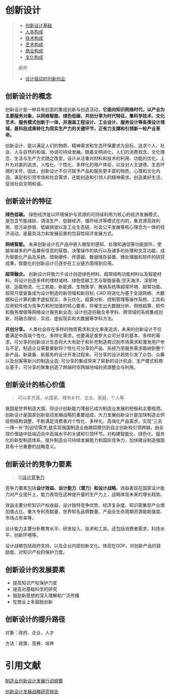 # 创新设计

> - [创新设计基础](../设计思维与创新设计/创新设计基础.md)
> - [人本构成](../设计思维与创新设计/7.人本构成.md)
> - [技术构成](../设计思维与创新设计/8.技术构成.md)
> - [艺术构成](../设计思维与创新设计/9.艺术构成.md)
> - [商业构成](../设计思维与创新设计/10.商业构成.md)
> - [文化构成](../设计思维与创新设计/11.文化构成.md)
>
> _案例_
>
> - [设计驱动的创新创业](../设计思维与创新设计/设计驱动的创新创业.md)

## 创新设计的概念

创新设计是一种具有创意的集成创新与创造活动，**它面向知识网络时代，以产业为主要服务对象，以网络智能、绿色低碳、共创分享为时代特征，集科学技术、文化艺术、服务模式创新于一体，并涵盖工程设计、工业设计、服务设计等各类设计领域，是科技成果转化为现实生产力的关键环节，正有力支撑和引领新一轮产业革命。**

创新设计，是以满足人们的物质、精神需求和生态环保要求为目标，追求个人、社会、人与自然的和谐、协调可持续发展。随着文明进化，人们的消费观念、文化理念、生活与生产方式随之改变，设计从注重对材料和技术的利用、功能的优化，上升为对美的追求，人性化、个性化、多样化的用户体验，以及对人文道德、生态环境的关怀。因此，创新设计不仅可赋予产品和服务更丰富的物质、心理和文化内涵，满足和引领市场和社会需求，还能创造和引领人的精神需求，创造美好生活，促进社会文明和谐。

## 创新设计的特征

**绿色低碳。** 绿色经济是以环境保护与资源的可持续利用为核心的经济发展模式，是包含节能减排、清洁生产、低碳经济、循环经济等模式在内的，集资源高效利用、低污染排放、低碳排放以及工业生态链、社会公平发展等核心理念为一体的经济活动，是最具活力和发展前景的包容性经济发展方式。

**网络智能。** 未来创新设计在产品中嵌入微型的感知、处理和通信等功能部件，使越来越多的产品兼有信息的获取、决策操作的执行以及诸多的处理和交互功能，成为智能化产品及系统。借助硬件、传感器、数据储存装置、微处理器和软件的研究成果，智能化的创新设计已逐步在工业链方面得到应用。

**超常融合。** 创新设计将致力于设计创造绿色材料、超常结构功能材料以及智能材料。将设计创造多样的增材减材、绿色低碳工艺与智能装备;空天海洋、深部地球、运载物流、化工核能、新能源、生物医学、微纳系统等超常环境、超常功能、超常尺度装备成为设计制造的新领域和新目标; CAD 将进化为基于全球网络、大数据和云计算的数字虚拟现实，多元优化，超算分析、控制管理等操作系统、工具和应用软件成为竞争力和附加值的核心要素，并催生出大数据分析、网络超算、软件和服务增值等网络设计服务新业态; 设计创造将融合多学科、跨领域的系统集成创新，将融合理论、实验、虚拟现实和大数据等学科方法。

**共创分享。** 人类社会存在多样的物质需求和文化审美追求，未来的创新设计不仅要满足中高端个性化、多样化需求，也要满足普罗大众可分享的基本、多样的需求。可分享的创新设计生态将大大有助于和补充制造商识别市场需求和激发用户参与不足，制造企业需要重新将个性化可分享的产品、系统乃至服务需求吸纳到整个新产品、新装备、新服务的设计开发过程来。可分享的设计趋势引发了众包、众筹以及创客等新兴的制造业态; 可分享的集成带来了崭新的设计机会、生产模式和商业基于，可分享的聚集创造了跨越时空跨越地域的资源整合与利用。

## 创新设计的核心价值

> 可以多方面，从国家、城市乡村、企业、家庭、个人等

我国是世界制造大国，但设计创新能力薄弱已成为制造业发展的短板和主要瓶颈。创新设计是国家创新驱动发展战略的重要组成，大力发展创新设计是加快制造业供给侧结构调整，不断满足消费者对个性化、多样化、高端化产品需求，实现“三去一降一补”的迫切需求;是实现我国制造业由跟踪模仿到自主创新和引领跨越，由全球价值链中低端迈向中高端水平的关键和引领环节。对构建智能化、绿色化、服务化的新型制造体系，提升制造业可持续发展能力和国际竞争力，加快建设制造强国具有十分重要的战略意义。

## 创新设计的竞争力要素

> 见[设计竞争力](./设计竞争力.md)

竞争力要素包括**设计效益、设计能力（潜力）和设计战略**。效益表现在国家设计能力对产业提升上，能力表现在这种提升量的生产力上，战略体现未来的增长趋势。

效益主要分析知识产权收益、设计独特竞争优势、经济复杂度、知识密集型产业增加值占比、重大专利贡献量、世界知名品牌数量、产品全生命周期资源能耗强度、市场占有率等。

设计能力主要分析教育水平、研发投入、技术和工具。还包括消费者需求、科技水平、创新环境等。

设计战略包括政府支持，以及企业内部创新文化。体现在GDP、对创新产品的鼓励度、对知识产权的保护力度。

## 创新设计的发展要素

- 提高知识产权保护力度
- 提高对基础科学的研究
- 鼓励新思想的深入理解和广泛传播
- 在商业上多鼓励创新

## 创新设计的提升路径

对象：政府、企业、人才

方法：政策、竞赛、培养

# 引用文献

[制造业创新设计发展行动纲要](../../阅读笔记/论创新设计/制造业创新设计发展行动纲要.md)

[创新设计发展战略研究报告](../../阅读笔记/论创新设计/创新设计发展战略研究报告.md)
